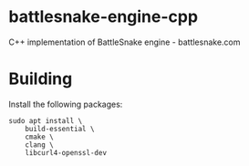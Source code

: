 # battlesnake-engine-cpp
C++ implementation of BattleSnake engine - battlesnake.com

# Building

Install the following packages:

```
sudo apt install \
    build-essential \
    cmake \
    clang \
    libcurl4-openssl-dev
```
